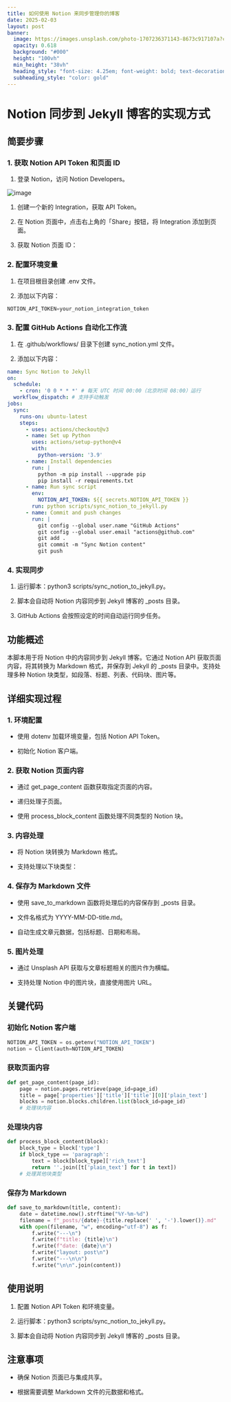 ```yaml
---
title: 如何使用 Notion 来同步管理你的博客
date: 2025-02-03
layout: post
banner:
  image: https://images.unsplash.com/photo-1707236371143-8673c917107a?crop=entropy&cs=tinysrgb&fit=max&fm=jpg&ixid=M3w2OTIwMzJ8MHwxfHJhbmRvbXx8fHx8fHx8fDE3Mzg1NTA3ODd8&ixlib=rb-4.0.3&q=80&w=1080
  opacity: 0.618
  background: "#000"
  height: "100vh"
  min_height: "38vh"
  heading_style: "font-size: 4.25em; font-weight: bold; text-decoration: underline"
  subheading_style: "color: gold"
---
```


# Notion 同步到 Jekyll 博客的实现方式

## 简要步骤

### 1. 获取 Notion API Token 和页面 ID

1. 登录 Notion，访问 Notion Developers。

![image](https://prod-files-secure.s3.us-west-2.amazonaws.com/a7a0cc5a-89b9-4cda-8686-1fba0ca52f40/d19c1afe-dea5-4312-9333-786b0ba83054/image.png?X-Amz-Algorithm=AWS4-HMAC-SHA256&X-Amz-Content-Sha256=UNSIGNED-PAYLOAD&X-Amz-Credential=ASIAZI2LB466Z75A2NAC%2F20250203%2Fus-west-2%2Fs3%2Faws4_request&X-Amz-Date=20250203T024627Z&X-Amz-Expires=3600&X-Amz-Security-Token=IQoJb3JpZ2luX2VjEPL%2F%2F%2F%2F%2F%2F%2F%2F%2F%2FwEaCXVzLXdlc3QtMiJIMEYCIQCD1FeOeftZbXGRz2qdJxYdFhGd6ZveIWU%2FdDsjh%2BJb2wIhAOgeHg1%2BFFOzkD%2FOANtV1Ehpo8DrYUOaOqyY4k2EK3jsKogECPv%2F%2F%2F%2F%2F%2F%2F%2F%2F%2FwEQABoMNjM3NDIzMTgzODA1Igxn97XCbUZkIJCxAgEq3AMqan%2Bwnck5nvJXTBMvhF3u6sS1Z%2Fl%2Brg5yuNZ7VyapSx7s0IkWN2rKw5p5V%2BOjXwdZD9W6606XtD63%2FB377%2BfwlmPl7OL8Z5n%2BBnPxU5Fc15AHCSSkNAgrIn10e3TuF8UerzmSmLR%2B6%2BfApaUfCQg87kt4EuaU27MKA1BxXdIFVSSKZ4OPjIlWIvrOucRfHAHS2u9tNoDromzXo5u%2F6T4RPPmZuexMFxAqUiOQ7Stswx5CZtFx2JXNxTE%2F%2BUCrPTMqgBqLodnqBraiFssMx3gtjg2fXuZnZC0PnA5v2vv3NQLbfTydnOkh7s6y940Ryi2MN%2FdTwXBioXuHuLqVrIB7b63HR6LVxhKxZsmwm7wkNdW6iUSXkFXOsHacnJuqoiDGxxkJLFnf7Xp8l2O41pTgvUYVdyq6hZPcgAfF68PK1atU5MfMd9wSg%2FJYJL0%2FYTmuRKIK3K4xhzdlc6iou%2FOyO4zK51sxZv840vnF16qrQ4K2IMXTta1FNNHA9StZmNNNd8q%2F1eCZn7QGFdrz7AD047ddPvxfA2daqUhn7HJIz4KEODU5SVc9lkRy8QYu%2FxCQBnmKhVaRNQIDy4Uc1CeenMN%2FlBMn3dKvv4FtKp9BzIEyHoTkKpRbylUSEzCqwYC9BjqkAW8wx6A7j4WRik1aHpMo%2BHYnAkjNzjT%2BDgcibSedmoZZp4ApKVHVV5hLlnsEBIDIao%2BqyRMcmeWl0uUtPNIICuPBaMkeAzuS%2BppjUzIryZe3xWbUsrYe0YGgQDNCTDBZuJXQ6JdzeDBCDkugBxBTgM9%2F5ea8%2Fq9DU6FdgtXM%2B1wiSey0znU37wLCM9ZQhNHEjMYiuiaM3b9JkwajeIiXJd%2FtMwdV&X-Amz-Signature=b46b1e733f0be6d41d347649d610a4b4d74dba2303d751007f799d9250402499&X-Amz-SignedHeaders=host&x-id=GetObject)

1. 创建一个新的 Integration，获取 API Token。

1. 在 Notion 页面中，点击右上角的「Share」按钮，将 Integration 添加到页面。

1. 获取 Notion 页面 ID：


### 2. 配置环境变量

1. 在项目根目录创建 .env 文件。

1. 添加以下内容：

```javascript
NOTION_API_TOKEN=your_notion_integration_token
```

### 3. 配置 GitHub Actions 自动化工作流

1. 在 .github/workflows/ 目录下创建 sync_notion.yml 文件。

1. 添加以下内容：

```yaml
name: Sync Notion to Jekyll
on:
  schedule:
    - cron: '0 0 * * *' # 每天 UTC 时间 00:00（北京时间 08:00）运行
  workflow_dispatch: # 支持手动触发
jobs:
  sync:
    runs-on: ubuntu-latest
    steps:
      - uses: actions/checkout@v3
      - name: Set up Python
        uses: actions/setup-python@v4
        with:
          python-version: '3.9'
      - name: Install dependencies
        run: |
          python -m pip install --upgrade pip
          pip install -r requirements.txt
      - name: Run sync script
        env:
          NOTION_API_TOKEN: ${{ secrets.NOTION_API_TOKEN }}
        run: python scripts/sync_notion_to_jekyll.py
      - name: Commit and push changes
        run: |
          git config --global user.name "GitHub Actions"
          git config --global user.email "actions@github.com"
          git add .
          git commit -m "Sync Notion content"
          git push
```

### 4. 实现同步

1. 运行脚本：python3 scripts/sync_notion_to_jekyll.py。

1. 脚本会自动将 Notion 内容同步到 Jekyll 博客的 _posts 目录。

1. GitHub Actions 会按照设定的时间自动运行同步任务。

## 功能概述

本脚本用于将 Notion 中的内容同步到 Jekyll 博客。它通过 Notion API 获取页面内容，将其转换为 Markdown 格式，并保存到 Jekyll 的 _posts 目录中。支持处理多种 Notion 块类型，如段落、标题、列表、代码块、图片等。

## 详细实现过程

### 1. 环境配置

- 使用 dotenv 加载环境变量，包括 Notion API Token。

- 初始化 Notion 客户端。

### 2. 获取 Notion 页面内容

- 通过 get_page_content 函数获取指定页面的内容。

- 递归处理子页面。

- 使用 process_block_content 函数处理不同类型的 Notion 块。

### 3. 内容处理

- 将 Notion 块转换为 Markdown 格式。

- 支持处理以下块类型：


### 4. 保存为 Markdown 文件

- 使用 save_to_markdown 函数将处理后的内容保存到 _posts 目录。

- 文件名格式为 YYYY-MM-DD-title.md。

- 自动生成文章元数据，包括标题、日期和布局。

### 5. 图片处理

- 通过 Unsplash API 获取与文章标题相关的图片作为横幅。

- 支持处理 Notion 中的图片块，直接使用图片 URL。

## 关键代码

### 初始化 Notion 客户端

```python
NOTION_API_TOKEN = os.getenv("NOTION_API_TOKEN")
notion = Client(auth=NOTION_API_TOKEN)
```

### 获取页面内容

```python
def get_page_content(page_id):
    page = notion.pages.retrieve(page_id=page_id)
    title = page['properties']['title']['title'][0]['plain_text']
    blocks = notion.blocks.children.list(block_id=page_id)
    # 处理块内容
```

### 处理块内容

```python
def process_block_content(block):
    block_type = block['type']
    if block_type == 'paragraph':
        text = block[block_type]['rich_text']
        return ''.join([t['plain_text'] for t in text])
    # 处理其他块类型
```

### 保存为 Markdown

```python
def save_to_markdown(title, content):
    date = datetime.now().strftime("%Y-%m-%d")
    filename = f"_posts/{date}-{title.replace(' ', '-').lower()}.md"
    with open(filename, "w", encoding="utf-8") as f:
        f.write("---\n")
        f.write(f"title: {title}\n")
        f.write(f"date: {date}\n")
        f.write("layout: post\n")
        f.write("---\n\n")
        f.write("\n\n".join(content))
```

## 使用说明

1. 配置 Notion API Token 和环境变量。

1. 运行脚本：python3 scripts/sync_notion_to_jekyll.py。

1. 脚本会自动将 Notion 内容同步到 Jekyll 博客的 _posts 目录。

## 注意事项

- 确保 Notion 页面已与集成共享。

- 根据需要调整 Markdown 文件的元数据和格式。